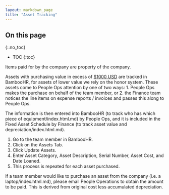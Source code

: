 ```yaml
---
layout: markdown_page
title: "Asset Tracking"
---
```


## On this page
{:.no_toc}

- TOC
{:toc}


Items paid for by the company are property of the company.

Assets with purchasing value in excess of [$1000 USD](https://github.com/isamu-isozaki/teamai_test/tree/master/people-operations/global-compensation/#exchange-rates/index.html.md) are tracked in BambooHR, for assets of lower value we rely on the honor system. These assets come to People Ops attention by one of two ways: 1. People Ops makes the purchase on behalf of the team member, or 2. the Finance team notices the line items on expense reports / invoices and passes this along to People Ops.

The information is then entered into BambooHR (to track who has which piece of equipment/index.html.md) by People Ops, and it is included in the Fixed Asset Schedule by Finance (to track asset value and depreciation/index.html.md).

1. Go to the team member in BambooHR.
1. Click on the Assets Tab.
1. Click Update Assets.
1. Enter Asset Category, Asset Description, Serial Number, Asset Cost, and Date Loaned.
1. This process is repeated for each asset purchased.

If a team member would like to purchase an asset from the company (i.e. a laptop/index.html.md), please email People Operations to obtain the amount to be paid. This is derived from original cost less accumulated depreciation.


